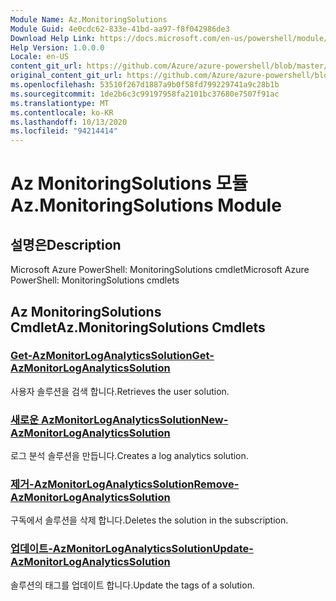 ```yaml
---
Module Name: Az.MonitoringSolutions
Module Guid: 4e0cdc62-833e-41bd-aa97-f8f042986de3
Download Help Link: https://docs.microsoft.com/en-us/powershell/module/az.monitoringsolutions
Help Version: 1.0.0.0
Locale: en-US
content_git_url: https://github.com/Azure/azure-powershell/blob/master/src/MonitoringSolutions/help/Az.MonitoringSolutions.md
original_content_git_url: https://github.com/Azure/azure-powershell/blob/master/src/MonitoringSolutions/help/Az.MonitoringSolutions.md
ms.openlocfilehash: 53510f267d1887a9b0f58fd799229741a9c28b1b
ms.sourcegitcommit: 1de2b6c3c99197958fa2101bc37680e7507f91ac
ms.translationtype: MT
ms.contentlocale: ko-KR
ms.lasthandoff: 10/13/2020
ms.locfileid: "94214414"
---
```

# <span data-ttu-id="29f57-101">Az MonitoringSolutions 모듈</span><span class="sxs-lookup"><span data-stu-id="29f57-101">Az.MonitoringSolutions Module</span></span>
## <span data-ttu-id="29f57-102">설명은</span><span class="sxs-lookup"><span data-stu-id="29f57-102">Description</span></span>
<span data-ttu-id="29f57-103">Microsoft Azure PowerShell: MonitoringSolutions cmdlet</span><span class="sxs-lookup"><span data-stu-id="29f57-103">Microsoft Azure PowerShell: MonitoringSolutions cmdlets</span></span>

## <span data-ttu-id="29f57-104">Az MonitoringSolutions Cmdlet</span><span class="sxs-lookup"><span data-stu-id="29f57-104">Az.MonitoringSolutions Cmdlets</span></span>
### [<span data-ttu-id="29f57-105">Get-AzMonitorLogAnalyticsSolution</span><span class="sxs-lookup"><span data-stu-id="29f57-105">Get-AzMonitorLogAnalyticsSolution</span></span>](Get-AzMonitorLogAnalyticsSolution.md)
<span data-ttu-id="29f57-106">사용자 솔루션을 검색 합니다.</span><span class="sxs-lookup"><span data-stu-id="29f57-106">Retrieves the user solution.</span></span>

### [<span data-ttu-id="29f57-107">새로운 AzMonitorLogAnalyticsSolution</span><span class="sxs-lookup"><span data-stu-id="29f57-107">New-AzMonitorLogAnalyticsSolution</span></span>](New-AzMonitorLogAnalyticsSolution.md)
<span data-ttu-id="29f57-108">로그 분석 솔루션을 만듭니다.</span><span class="sxs-lookup"><span data-stu-id="29f57-108">Creates a log analytics solution.</span></span>

### [<span data-ttu-id="29f57-109">제거-AzMonitorLogAnalyticsSolution</span><span class="sxs-lookup"><span data-stu-id="29f57-109">Remove-AzMonitorLogAnalyticsSolution</span></span>](Remove-AzMonitorLogAnalyticsSolution.md)
<span data-ttu-id="29f57-110">구독에서 솔루션을 삭제 합니다.</span><span class="sxs-lookup"><span data-stu-id="29f57-110">Deletes the solution in the subscription.</span></span>

### [<span data-ttu-id="29f57-111">업데이트-AzMonitorLogAnalyticsSolution</span><span class="sxs-lookup"><span data-stu-id="29f57-111">Update-AzMonitorLogAnalyticsSolution</span></span>](Update-AzMonitorLogAnalyticsSolution.md)
<span data-ttu-id="29f57-112">솔루션의 태그를 업데이트 합니다.</span><span class="sxs-lookup"><span data-stu-id="29f57-112">Update the tags of a solution.</span></span>

